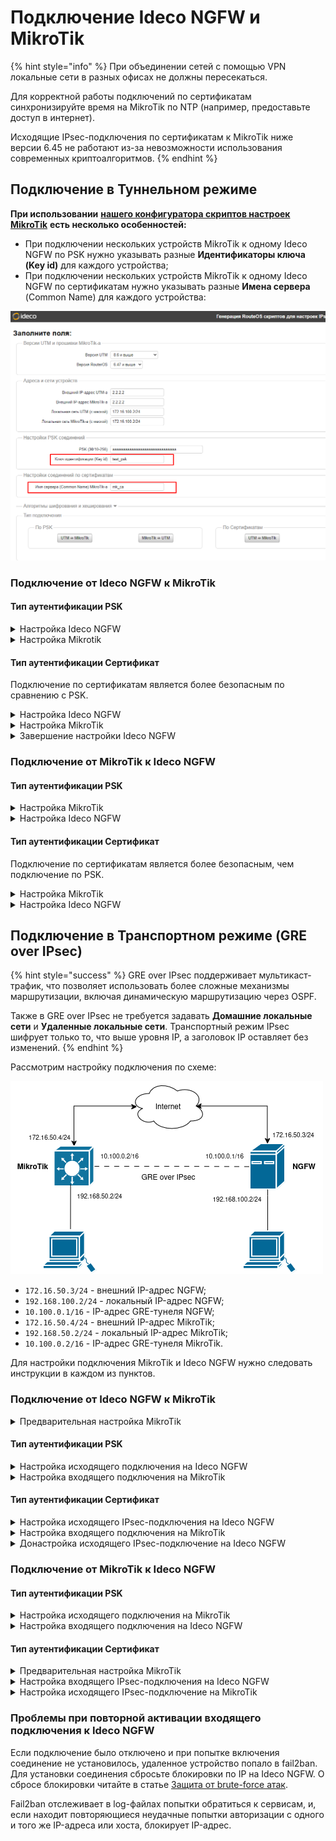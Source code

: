 # Подключение Ideco NGFW и MikroTik

{% hint style="info" %}
При объединении сетей с помощью VPN локальные сети в разных офисах не должны пересекаться.

Для корректной работы подключений по сертификатам синхронизируйте время на MikroTik по NTP (например, предоставьте доступ в интернет).

Исходящие IPsec-подключения по сертификатам к MikroTik ниже версии 6.45 не работают из-за невозможности использования современных криптоалгоритмов.
{% endhint %}

## Подключение в Туннельном режиме

**При использовании** [**нашего конфигуратора скриптов настроек MikroTik**](https://mikrotik.ideco.ru) **есть несколько особенностей:**

* При подключении нескольких устройств MikroTik к одному Ideco NGFW по PSK нужно указывать разные **Идентификаторы ключа (Key id)** для каждого устройства;
* При подключении нескольких устройств MikroTik к одному Ideco NGFW по сертификатам нужно указывать разные **Имена сервера** (Common Name) для каждого устройства:

![](/.gitbook/assets/site-to-site-ideco-mikrotik.png)

### Подключение от Ideco NGFW к MikroTik

#### Тип аутентификации PSK

<details>

<summary>Настройка Ideco NGFW</summary>

1\. Откройте вкладку **Сервисы -> IPsec -> Исходящие подключения**, нажмите **Добавить** и заполните поля:

* **Название подключения** - укажите произвольное имя для подключения. Значение не должно быть длиннее 42 символов;
* **Зона** - укажите зону для добавления IPSec-подключения;
* **Адрес удаленного устройства** - укажите внешний IP-адрес устройства MikroTik;
* **IP-адрес интерфейса туннеля** - укажите IP-адрес интерфейса туннеля. Поле необязательное, заполняется при настройке BGP-соседства для динамической маршрутизации и для получения статистики обмена пакетами;
* **Удаленный IP-адрес туннеля** - укажите IP-адрес интерфейса туннеля удаленной стороны. Поле необязательное. Для получения статистики о потере пакетов, средней задержке и джиттере заполните поля **IP-адрес интрефейса туннеля** и **Удаленный IP-адрес туннеля**. Они должны находиться в одной подсети.
* **PSK** - будет сгенерирован случайный PSK-ключ. Он потребуется для настройки подключения в MikroTik;
* **NGFW идентификатор** - введенный ключ будет использоваться для идентификации исходящего подключения;
* **Домашние локальные сети** - перечислите все **локальные сети NGFW**, которые будут видны противоположной стороне;
* **Удаленные локальные сети** - перечислите все **локальные сети MikroTik**, которые будут видны противоположной стороне:

![](/.gitbook/assets/site-to-site-ideco-mikrotik3.png)

2\. После заполнения всех полей нажмите **Добавить подключение**. В списке подключений появится созданное подключение:

![](/.gitbook/assets/site-to-site-ideco-mikrotik4.png)

</details>

<details>

<summary>Настройка Mikrotik</summary>

Настройку устройства MikroTik можно осуществить несколькими способами:

* GUI;
* Консоль устройства;
* Конфигурационными скриптами ([https://mikrotik.ideco.ru/](https://mikrotik.ideco.ru)).

После генерации скрипта необходимо открыть раздел **System -> Scripts**, создать скрипт, вставить в него код, сгенерированный конфигуратором, и запустить.

</details>

#### Тип аутентификации Сертификат

Подключение по сертификатам является более безопасным по сравнению с PSK.

<details>

<summary>Настройка Ideco NGFW</summary>

Сгенерируйте запрос на подпись сертификата:

1\. В Ideco NGFW откройте вкладку **Сервисы -> IPsec -> Исходящие подключения**, нажмите **Добавить** и заполните поля:

* **Название подключения** - укажите произвольное имя для подключения. Значение не должно быть длиннее 42 символов;
* **Зона** - укажите зону для добавления IPsec-подключения;
* **Адрес удаленного устройства** - укажите внешний IP-адрес MikroTik;
* **IP-адрес интерфейса туннеля** - укажите IP-адрес интерфейса туннеля. Поле необязательное, заполняется при настройке BGP-соседства для динамической маршрутизации и для получения статистики обмена пакетами;
* **Удаленный IP-адрес туннеля** - укажите IP-адрес интерфейса туннеля удаленной стороны. Поле необязательное. Для получения статистики о потере пакетов, средней задержке и джиттере заполните поля **IP-адрес интрефейса туннеля** и **Удаленный IP-адрес туннеля**. Они должны находиться в одной подсети.
* **Запрос на подпись сертификата** - будет сгенерирован **запрос, который необходимо выслать для подписи на MikroTik**:

![](/.gitbook/assets/site-to-site-ideco-mikrotik5.png)

2\. После подписания запроса необходимо продолжить настройку подключения в Ideco NGFW.

**Не закрывайте вкладку с настройками!** При закрытии вкладки с настройками _Запрос на подпись сертификата_ изменит значение и процесс подписания файла NGFW.csr потребуется повторить.

</details>

<details>

<summary>Настройка MikroTik</summary>

На этом этапе следует настроить MikroTik, чтобы продолжить настройку NGFW.

Файл **UTM.csr**, полученный из Ideco NGFW, необходимо загрузить в файловое хранилище MikroTik:

1\. Откройте раздел **File**.

2\. Нажмите кнопку **Browse**.

3\. Выберите файл и загрузите его.

Настроить MikroTik можно:

* Через GUI;
* Через консоль устройства;
* Через конфигурационные скрипты, сгенерированные по адресу [https://mikrotik.ideco.ru/](https://mikrotik.ideco.ru).

После генерации скрипта откройте раздел **System -> Scripts**, создайте скрипт и вставьте в него код, сгенерированный конфигуратором, затем запустите.

В файловой системе MikroTik появятся два файла, которые необходимо скачать, чтобы впоследствии загрузить на NGFW:

![](/.gitbook/assets/site-to-site-ideco-mikrotik6.png)

Файл вида `cert_export_device_<случайный набор символов>.ipsec.crt` - **это подписанный сертификат NGFW**.\
Файл вида `cert_export_mk_ca.crt` - **это корневой сертификат MikroTik.**

</details>

<details>

<summary>Завершение настройки Ideco NGFW</summary>

1\. Перейдите обратно на Ideco NGFW во вкладку с настройками подключения устройства и продолжите заполнять поля:

* **Подписанный сертификат NGFW** - загрузите подписанный в MikroTik сертификат NGFW;
* **Корневой сертификат удаленного устройства** - загрузите корневой сертификат MikroTik;
* **Домашние локальные сети** - перечислите все **локальные сети NGFW**, которые будут видны противоположной стороне;
* **Удаленные локальные сети** - перечислите все **локальные сети MikroTik**, которые будут видны противоположной стороне:

![](/.gitbook/assets/site-to-site-ideco-mikrotik7.png)

2\. Нажмите кнопку **Добавить подключение**.

</details>

### Подключение от MikroTik к Ideco NGFW

#### Тип аутентификации PSK

<details>

<summary>Настройка MikroTik</summary>

Настроить устройство MikroTik можно:

* Через GUI;
* Через консоль устройства;
* Через конфигурационные скрипты, сгенерированные по адресу [https://mikrotik.ideco.ru/](https://mikrotik.ideco.ru).

После генерации скрипта необходимо открыть раздел **System -> Scripts**, создать скрипт, вставить в него код, сгенерированный конфигуратором, и запустить.

</details>

<details>

<summary>Настройка Ideco NGFW</summary>

1\. В Ideco NGFW откройте вкладку **Сервисы -> IPsec -> Входящие подключения**, нажмите **Добавить** и заполните поля:

* **Название подключения** - укажите произвольное имя для подключения. Значение не должно быть длиннее 42 символов;
* **Зона** - укажите зону для добавления IPsec-подключения;
* **IP-адрес интерфейса туннеля** - укажите IP-адрес интерфейса туннеля. Поле необязательное, заполняется при настройке BGP-соседства для динамической маршрутизации и для получения статистики обмена пакетами;
* **Удаленный IP-адрес туннеля** - укажите IP-адрес интерфейса туннеля удаленной стороны. Поле необязательное. Для получения статистики о потере пакетов, средней задержке и джиттере заполните поля **IP-адрес интрефейса туннеля** и **Удаленный IP-адрес туннеля**. Они должны находиться в одной подсети.
* **PSK** - вставьте PSK-ключ, полученный от MikroTik;
* **Идентификатор удаленной стороны** - вставьте идентификатор MikroTik (параметр Key ID в `/ip ipsec peers`);
* **Домашние локальные сети** - перечислите все **локальные сети NGFW**, которые будут видны противоположной стороне;
* **Удаленные локальные сети** - перечислите все локальные сети MikroTik, которые будут видны противоположной стороне:

![](/.gitbook/assets/site-to-site-ideco-mikrotik8.png)

2\. Нажмите кнопку **Добавить подключение**.

</details>

#### Тип аутентификации Сертификат

Подключение по сертификатам является более безопасным, чем подключение по PSK.

<details>

<summary>Настройка MikroTik</summary>

Настроить MikroTik можно:

* Через GUI;
* Через консоль устройства;
* Через конфигурационные скрипты, сгенерированные по адресу [https://mikrotik.ideco.ru/](https://mikrotik.ideco.ru).

После генерации скрипта необходимо открыть раздел **System -> Scripts**, создать скрипт, вставить в него код, сгенерированный конфигуратором, и запустить его.

Конфигуратором генерируется два скрипта, потому в MikroTik также нужно создать два скрипта.

Перед настройкой необходимо запустить первый скрипт. В файловом хранилище MikroTik появятся два файла, которые необходимо скачать, они требуются для дальнейшей настройки:

![](/.gitbook/assets/site-to-site-ideco-mikrotik10.png)

* Файл `certificate-request.pem` - **запрос на подпись сертификата**;
* Файл `certificate-request_key.pem` - **приватный ключ**.

Далее переходим к настройке Ideco NGFW.

</details>

<details>

<summary>Настройка Ideco NGFW</summary>

1\. В Ideco NGFW откройте вкладку **Сервисы -> IPsec -> Входящие подключения**, нажмите **Добавить** и заполните поля:

* **Название подключения** - укажите произвольное имя для подключения. Значение не должно быть длиннее 42 символов;
* **Зона** - укажите зону, в которую требуется добавить IPsec-подключение;
* **IP-адрес интерфейса туннеля** - укажите IP-адрес интерфейса туннеля. Поле необязательное, заполняется при настройке BGP-соседства для динамической маршрутизации и для получения статистики обмена пакетами;
* **Удаленный IP-адрес туннеля** - укажите IP-адрес интерфейса туннеля удаленной стороны. Поле необязательное. Для получения статистики о потере пакетов, средней задержке и джиттере заполните поля **IP-адрес интрефейса туннеля** и **Удаленный IP-адрес туннеля**. Они должны находиться в одной подсети.
* **Запрос на подпись сертификата** - загрузите запрос на подпись, **полученный от MikroTik**;
* **Домашние локальные сети** - необходимо перечислить все локальные сети NGFW, которые будут доступны в IPsec-подключении, т. е. будут видны противоположной стороне:

![](/.gitbook/assets/site-to-site-ideco-mikrotik11.png)

2\. Нажмите кнопку **Добавить подключение**. Нажмите на кнопку редактирования соединения, чтобы продолжить настройку:

![](/.gitbook/assets/site-to-site-ideco-mikrotik12.png)

3\. Скачайте файлы, которые находятся в полях **Корневой сертификат NGFW** и **Подписанный сертификат устройства**, для их последующего использования в MikroTik:

![](/.gitbook/assets/site-to-site-ideco-mikrotik13.png)

</details>

## Подключение в Транспортном режиме (GRE over IPsec)

{% hint style="success" %}
GRE over IPsec поддерживает мультикаст-трафик, что позволяет использовать более сложные механизмы маршрутизации, включая динамическую маршрутизацию через OSPF.

Также в GRE over IPsec не требуется задавать **Домашние локальные сети** и **Удаленные локальные сети**. Транспортный режим IPsec шифрует только то, что выше уровня IP, а заголовок IP оставляет без изменений.
{% endhint %}

Рассмотрим настройку подключения по схеме:

![](/.gitbook/assets/site-to-site-ideco-mikrotik16.png)

* `172.16.50.3/24` - внешний IP-адрес NGFW;
* `192.168.100.2/24` - локальный IP-адрес NGFW;
* `10.100.0.1/16` - IP-адрес GRE-тунеля NGFW;
* `172.16.50.4/24` - внешний IP-адрес MikroTik;
* `192.168.50.2/24` - локальный IP-адрес MikroTik;
* `10.100.0.2/16` - IP-адрес GRE-тунеля MikroTik.

Для настройки подключения MikroTik и Ideco NGFW нужно следовать инструкции в каждом из пунктов.

### Подключение от Ideco NGFW к MikroTik

<details>

<summary>Предварительная настройка MikroTik</summary>

1\. Настройте на MikroTik IP-адреса:

```
/ip address add address=172.16.50.4/24 interface=ether1 network=172.16.50.0
/ip address add address=192.168.50.2/24 interface=ether2 network=192.168.50.0
```

2\. Создайте GRE-интерфейс и назначьте ему IP-адрес:

```
/interface gre add allow-fast-path=no local-address=172.16.50.4 name=gre-tunnel1 remote-address=172.16.50.3
/ip address add address=10.100.0.2/16 interface=gre-tunnel1 network=10.100.0.0
```

</details>

#### Тип аутентификации PSK

<details>

<summary>Настройка исходящего подключения на Ideco NGFW</summary>

Заполните поля:

![](/.gitbook/assets/ipsec.png)

* **Название подключения** - укажите произвольное имя для подключения. Значение не должно быть длиннее 42 символов;
* **Зона** - укажите зону для добавления IPSec-подключения;
* **Режим работы** - выберите **Транспортный** режим;
* **Адрес удаленного устройства** - укажите внешний IP-адрес устройства MikroTik;
* **IP-адрес интерфейса туннеля** - укажите IP-адрес интерфейса GRE-туннеля NGFW;
* **Удаленный IP-адрес туннеля** - укажите IP-адрес интерфейса GRE-туннеля MikroTik. Поле необязательное и заполняется для получения статистики о потере пакетов, средней задержке и джиттере. **IP-адрес интрефейса туннеля** и **Удаленный IP-адрес туннеля** должны находиться в одной подсети;
* **Интерфейс** - выберите внешний интерфейс NGFW;
* **Тип аутентификации** - выберите **PSK**;
* **PSK-ключ** - будет сгенерирован случайный PSK-ключ. Он потребуется для настройки подключения в MikroTik;
* **Тип идентификатора** - выберите **keyid**;
* **NGFW идентификатор** - введенный ключ будет использоваться для идентификации исходящего подключения.

</details>

<details>

<summary>Настройка входящего подключения на MikroTik</summary>

Настройте IPsec-подключение со стороны MikroTik:

```
/ip ipsec profile add dh-group=modp4096 enc-algorithm=aes-256 hash-algorithm=sha256 name=from_192.168.100.0/24

/ip ipsec proposal add auth-algorithms=sha256 comment=from_192.168.100.0/24 enc-algorithms=aes-256-cbc name=172.16.50.3 pfs-group=modp4096

/ip ipsec peer add address=172.16.50.3/32 comment=from_192.168.100.0/24 exchange-mode=ike2 name=from_192.168.100.0/24 passive=yes profile=from_192.168.100.0/24

/ip ipsec identity add comment=from_192.168.100.0/24 peer=from_192.168.100.0/24 secret="<Сгенерированный NGFW PSK-ключ>"

/ip ipsec policy add dst-address=172.16.50.3/32 peer=from_192.168.100.0/24 proposal=172.16.50.3 protocol=gre src-address=172.16.50.4/32
```

</details>

#### Тип аутентификации Сертификат

<details>

<summary>Настройка исходящего IPsec-подключения на Ideco NGFW</summary>

1\. Перейдите в раздел **IPsec -> Исходящие подключения** и нажмите **Добавить**.

2\. Заполните поля:

![](/.gitbook/assets/ipsec3.png)

  * **Название подключения** - укажите произвольное имя для подключения. Значение не должно быть длиннее 42 символов;
  * **Зона** - укажите зону для добавления IPSec-подключения;
  * **Режим работы** - выберите **Транспортный** режим;
  * **Адрес удаленного устройства** - укажите внешний IP-адрес устройства MikroTik;
  * **IP-адрес интерфейса туннеля** - укажите IP-адрес интерфейса GRE-туннеля NGFW;
  * **Удаленный IP-адрес туннеля** - укажите IP-адрес интерфейса GRE-туннеля MikroTik. Поле необязательное и заполняется для получения статистики о потере пакетов, средней задержке и джиттере. **IP-адрес интрефейса туннеля** и **Удаленный IP-адрес туннеля** должны находиться в одной подсети;
  * **Интерфейс** - выберите интерфейс NGFW;
  * **Режим работы** - выберите **Транспортный** режим;
  * **Тип аутентификации** - выберите **Сертификат**.

3\. Загрузите **Запрос на подпись сертификата**.

4\. Не закрывая форму создания исходящего подключения NGFW, перейдите к настройке Mikrotik.

</details>

<details>

<summary>Настройка входящего подключения на MikroTik</summary>

1\. Загрузите скачанный ранее файл с **Запросом на подпись сертификата** (`NGFW.crt`) на MikroTik через WinBox или по ssh.

2\. Создайте корневой сертификат MikroTik:

```
/certificate add common-name=mk_ca name=mk_ca_template key-usage=key-cert-sign,crl-sign,digital-signature,content-commitment
/certificate sign mk_ca_template ca-crl-host=172.16.50.4 name=mk_ca
```

3\. Подпишите сертификат Ideco NGFW и сделайте его доверенным:

```
/certificate sign-certificate-request file-name=UTM.csr ca=mk_ca
/certificate set [find name~"^device_.+\\.ipsec\$"] trusted=yes
```

4\. Экспортируйте корневой сертификат MikroTik и подписанный сертификат NGFW в формат `.pem`:

```
/certificate export-certificate mk_ca type=pem
/certificate export-certificate [find name~"^device_.+\\.ipsec\$"] type=pem
```

5\. Загрузите с MikroTik корневой сертификат MikroTik и подписанный сертификат NGFW через WinBox или по ssh. Названия файлов содержат `cert_export`.

6\. Настройте входящее IPsec-соединение на MikroTik:

```
/ip ipsec profile add name=from_192.168.100.0/24 hash-algorithm=sha256 enc-algorithm=aes-256 dh-group=modp4096 dpd-interval=120s dpd-maximum-failures=5

/ip ipsec peer add name=from_192.168.100.0/24 address=172.16.50.3/32 profile=from_192.168.100.0/24 exchange-mode=ike2 passive=yes comment=from_192.168.100.0/24

/ip ipsec identity add peer=from_192.168.100.0/24 auth-method=digital-signature certificate=mk_ca remote-certificate=[: put [/certificate get [/certificate find name~"^device_.+\\.ipsec\$"] name]] comment=from_192.168.100.0/24

/ip ipsec proposal add name=172.16.50.3 enc-algorithms=aes-256-cbc auth-algorithms=sha256 pfs-group=modp4096 comment=from_192.168.100.0/24

/ip ipsec policy add dst-address=172.16.50.3/32 peer=from_192.168.100.0/24 proposal=172.16.50.3 protocol=gre src-address=172.16.50.4/32
```

</details>

<details>

<summary>Донастройка исходящего IPsec-подключение на Ideco NGFW</summary>

Вернитесь к форме создания исходящего IPsec-соединения на Ideco NGFW.

1\. Загрузите скачанные ранее файлы **Корневого сертификата MikroTik** (`cert_export_mk_ca.crt`) и **Подписанный сертификат NGFW** (`cert_export_device_53c34ddc6d584d938f2098eae838e6ff.ipsec.crt`) в поля **Корневой сертификат удаленного устройства** и **Подписанный сертификат NGFW** соответственно.

2\. Нажмите **Сохранить**.

</details>

### Подключение от MikroTik к Ideco NGFW  

#### Тип аутентификации PSK

<details>

<summary>Настройка исходящего подключения на MikroTik</summary>

1\. Настройте на MikroTik IP-адреса:

```
/ip address add address=172.16.50.4/24 interface=ether1 network=172.16.50.0
/ip address add address=192.168.50.2/24 interface=ether2 network=192.168.50.0
```

2\. Создайте GRE-интерфейс и назначьте ему IP-адрес:

```
/interface gre add allow-fast-path=no local-address=172.16.50.4 name=gre-tunnel1 remote-address=172.16.50.3
/ip address add address=10.100.0.2/16 interface=gre-tunnel1 network=10.100.0.0
```

3\. Настройте IPsec-подключение со стороны MikroTik:

```
/ip ipsec profile add dh-group=modp4096 enc-algorithm=aes-256 hash-algorithm=sha256 name=to_192.168.100.0/24

/ip ipsec proposal add auth-algorithms=sha256 comment=to_192.168.100.0/24 enc-algorithms=aes-256-cbc name=172.16.50.3 pfs-group=modp4096

/ip ipsec peer add address=172.16.50.3/32 comment=to_192.168.100.0/24 exchange-mode=ike2 name=to_192.168.100.0/24 profile=to_192.168.100.0/24

/ip ipsec identity add comment=to_192.168.100.0/24 peer=to_192.168.100.0/24 my-id=key-id:"test_psk" secret="<PSK-ключ>"

/ip ipsec policy add dst-address=172.16.50.3/32 peer=to_192.168.100.0/24 proposal=172.16.50.3 protocol=gre src-address=172.16.50.4/32
```

</details>

<details>

<summary>Настройка входящего подключения на Ideco NGFW</summary>

Заполните поля:

![](/.gitbook/assets/ipsec1.png)

* **Название подключения** - укажите произвольное имя для подключения. Значение не должно быть длиннее 42 символов;
* **Зона** - укажите зону для добавления IPSec-подключения;
* **Режим работы** - выберите **Транспортный** режим;
* **IP-адрес интерфейса туннеля** - укажите IP-адрес интерфейса GRE-туннеля NGFW;
* **Удаленный IP-адрес туннеля** - укажите IP-адрес интерфейса GRE-туннеля MikroTik. Поле необязательное и заполняется для получения статистики о потере пакетов, средней задержке и джиттере. **IP-адрес интрефейса туннеля** и **Удаленный IP-адрес туннеля** должны находиться в одной подсети;
* **Тип аутентификации** - выберите **PSK**;
* **PSK-ключ** - введите PSK-ключ, указанный при настройке исходящего подключения в MikroTik;
* **Тип идентификатора** - выберите **keyid**;
* **NGFW идентификатор** - введите **key-id**, использованный при настройке исходящего подключения в MikroTik.

</details>

#### Тип аутентификации Сертификат

<details>

<summary>Предварительная настройка MikroTik</summary>

1\. Настройте на MikroTik IP-адреса:

```
/ip address add address=172.16.50.4/24 interface=ether1 network=172.16.50.0
/ip address add address=192.168.50.2/24 interface=ether2 network=192.168.50.0
```

2\. Создайте GRE-интерфейс и назначьте ему IP-адрес:

```
/interface gre add allow-fast-path=no local-address=172.16.50.4 name=gre-tunnel1 remote-address=172.16.50.3
/ip address add address=10.100.0.2/16 interface=gre-tunnel1 network=10.100.0.0
```

3\. Сгенерируйте запрос на подпись сертификата:

```
/certificate add name=mk_ca common-name=mk_ca key-usage=digital-signature,content-commitment
/certificate create-certificate-request key-passphrase="" template=mk_ca
```

4\. Загрузите файл `certificate-request.pem` c MikroTik через WinBox или по ssh.

</details>

<details>

<summary>Настройка входящего IPsec-подключения на Ideco NGFW</summary>

1\. Перейдите в раздел **IPsec -> Входящие подключения** и нажмите **Добавить**.

2\. Заполните поля:

![](/.gitbook/assets/ipsec2.png)

  * **Название подключения** - укажите произвольное имя для подключения. Значение не должно быть длиннее 42 символов;
  * **Зона** - укажите зону для добавления IPSec-подключения;
  * **Режим работы** - выберите **Транспортный** режим;
  * **IP-адрес интерфейса туннеля** - укажите IP-адрес интерфейса GRE-туннеля NGFW;
  * **Удаленный IP-адрес туннеля** - укажите IP-адрес интерфейса GRE-туннеля MikroTik. Поле необязательное и заполняется для получения статистики о потере пакетов, средней задержке и джиттере. **IP-адрес интрефейса туннеля** и **Удаленный IP-адрес туннеля** должны находиться в одной подсети;
  * **Тип аутентификации** - выберите **Сертификат**.

3\. Загрузите скачанный ранее с MikroTik файл `certificate-request.pem` в поле **Запрос на подпись сертификата**.

4\. Нажмите **Сохранить**.

5\. Откройте созданное IPsec-соединение, нажав на ![](/.gitbook/assets/icon-edit.png) и загрузите файлы **Корневого сертификата NGFW** (`NGFW.crt`) и **Подписанный сертификат устройства** (`device.crt`).

</details>

<details>

<summary>Настройка исходящего IPsec-подключение на MikroTik</summary>

1\. Загрузите на MikroTik скачанные ранее файлы **Корневого сертификата NGFW** (`NGFW.crt`) и **Подписанный сертификат устройства** (`device.crt`) через WinBox или по ssh.

2\. Импортируйте сертификаты:

```
/certificate import file-name=NGFW.crt passphrase=""
/certificate import file-name=device.crt passphrase=""
/certificate import file-name=certificate-request_key.pem passphrase=""
```

3\. Настройте IPsec-соединение:

```
/ip ipsec profile add dh-group=modp4096 enc-algorithm=aes-256 hash-algorithm=sha256 name=to_192.168.100.0/24 dpd-interval=120s dpd-maximum-failures=5

/ip ipsec peer add address=172.16.50.3/32 comment=to_192.168.100.0/24 exchange-mode=ike2 name=to_192.168.100.0/24 profile=to_192.168.100.0/24

/ip ipsec identity add comment=to_192.168.100.0/24 peer=to_192.168.100.0/24 auth-method=digital-signature certificate=device.crt_0 remote-certificate=NGFW.crt_0

/ip ipsec proposal add auth-algorithms=sha256 comment=to_192.168.100.0/24 enc-algorithms=aes-256-cbc name=172.16.50.3 pfs-group=modp4096

/ip ipsec policy add dst-address=172.16.50.3/32 peer=to_192.168.100.0/24 proposal=172.16.50.3 protocol=gre src-address=172.16.50.4/32
```

</details>


### Проблемы при повторной активации входящего подключения к Ideco NGFW

Если подключение было отключено и при попытке включения соединение не установилось, удаленное устройство попало в fail2ban. Для установки соединения сбросьте блокировки по IP на Ideco NGFW. О сбросе блокировки читайте в статье [Защита от brute-force атак](/settings/reports/logs.md#защита-от-brute-force-атак).

Fail2ban отслеживает в log-файлах попытки обратиться к сервисам, и, если находит повторяющиеся неудачные попытки авторизации с одного и того же IP-адреса или хоста, блокирует IP-адрес.